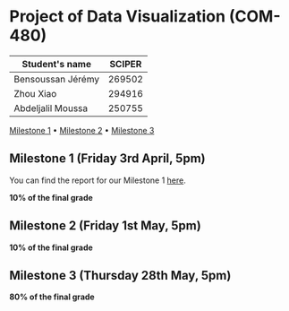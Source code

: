 # Project of Data Visualization (COM-480)

| Student's name    | SCIPER |
| ----------------- | ------ |
| Bensoussan Jérémy | 269502 |
| Zhou Xiao         | 294916 |
| Abdeljalil Moussa | 250755 |


[Milestone 1](#milestone-1-friday-3rd-april-5pm) • [Milestone 2](#milestone-2-friday-1st-may-5pm) • [Milestone 3](#milestone-3-thursday-28th-may-5pm)

## Milestone 1 (Friday 3rd April, 5pm)

You can find the report for our Milestone 1 [here](./Milestone-reports/milestone1.md).

**10% of the final grade**


## Milestone 2 (Friday 1st May, 5pm)

**10% of the final grade**




## Milestone 3 (Thursday 28th May, 5pm)

**80% of the final grade**

